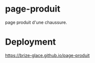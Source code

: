 # page-produit
page produit d'une chaussure.

# Deployment

https://brize-glace.github.io/page-produit
